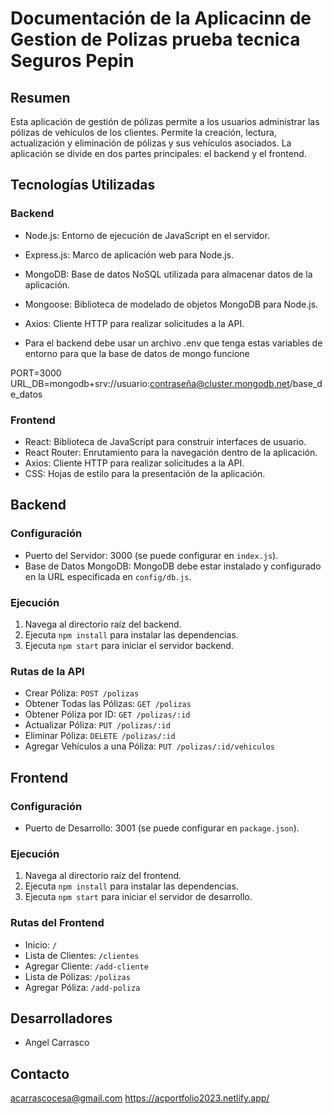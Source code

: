 

# Documentación de la Aplicacinn de Gestion de Polizas prueba tecnica Seguros Pepin

## Resumen

Esta aplicación de gestión de pólizas permite a los usuarios administrar las pólizas de vehículos de los clientes. Permite la creación, lectura, actualización y eliminación de pólizas y sus vehículos asociados. La aplicación se divide en dos partes principales: el backend y el frontend.

## Tecnologías Utilizadas

### Backend
- Node.js: Entorno de ejecución de JavaScript en el servidor.
- Express.js: Marco de aplicación web para Node.js.
- MongoDB: Base de datos NoSQL utilizada para almacenar datos de la aplicación.
- Mongoose: Biblioteca de modelado de objetos MongoDB para Node.js.
- Axios: Cliente HTTP para realizar solicitudes a la API.

- Para el backend debe usar un archivo .env que tenga estas variables de entorno para que la base de datos de mongo funcione

PORT=3000
URL_DB=mongodb+srv://usuario:contraseña@cluster.mongodb.net/base_de_datos


### Frontend
- React: Biblioteca de JavaScript para construir interfaces de usuario.
- React Router: Enrutamiento para la navegación dentro de la aplicación.
- Axios: Cliente HTTP para realizar solicitudes a la API.
- CSS: Hojas de estilo para la presentación de la aplicación.

## Backend

### Configuración

- Puerto del Servidor: 3000 (se puede configurar en `index.js`).
- Base de Datos MongoDB: MongoDB debe estar instalado y configurado en la URL especificada en `config/db.js`.

### Ejecución

1. Navega al directorio raíz del backend.
2. Ejecuta `npm install` para instalar las dependencias.
3. Ejecuta `npm start` para iniciar el servidor backend.

### Rutas de la API

- Crear Póliza: `POST /polizas`
- Obtener Todas las Pólizas: `GET /polizas`
- Obtener Póliza por ID: `GET /polizas/:id`
- Actualizar Póliza: `PUT /polizas/:id`
- Eliminar Póliza: `DELETE /polizas/:id`
- Agregar Vehículos a una Póliza: `PUT /polizas/:id/vehiculos`

## Frontend

### Configuración

- Puerto de Desarrollo: 3001 (se puede configurar en `package.json`).

### Ejecución

1. Navega al directorio raíz del frontend.
2. Ejecuta `npm install` para instalar las dependencias.
3. Ejecuta `npm start` para iniciar el servidor de desarrollo.

### Rutas del Frontend

- Inicio: `/`
- Lista de Clientes: `/clientes`
- Agregar Cliente: `/add-cliente`
- Lista de Pólizas: `/polizas`
- Agregar Póliza: `/add-poliza`



## Desarrolladores

- Angel Carrasco

## Contacto

acarrascocesa@gmail.com
https://acportfolio2023.netlify.app/